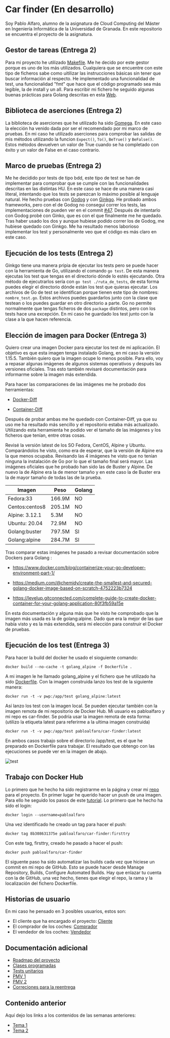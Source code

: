 # Car finder (En desarrollo)
Soy Pablo Alfaro, alumno de la asignatura de Cloud Computing del Máster en Ingeniería Informática de la Universidad de Granada. En este repositorio se encuentra el proyecto de la asignatura.


## Gestor de tareas (Entrega 2)

Para mi proyecto he utilizado [Makefile](https://github.com/pabloalfaro/Car-finder/blob/main/Makefile). Me he decido por este gestor porque es uno de los más utilizados. Cualquiera que se encuentre con este tipo de ficheros sabe como uitilizar las instrucciones básicas sin tener que buscar información al respecto. He implementado una funcionalidad de test, una funcionalidad "fmt" que hace que el código programado sea más legible, la de install y un all. Para escribir mi fichero he seguido algunas buenas prácticas para Golang descritas en esta [Web](https://ops.tips/blog/minimal-golang-makefile/).

## Biblioteca de aserciones (Entrega 2)

La biblioteca de aserciones que he utilizado ha sido [Gomega](https://github.com/onsi/gomega). En este caso la elección ha venido dada por ser el recomendado por mi marco de pruebas. En mi caso he utilizado aserciones para comprobar las salidas de mis métodos utilizando la funcion `Expect()`, `To()`, `BeTrue()` y `BeFalse()`. Estos métodos devuelven un valor de True cuando se ha completado con éxito y un valor de False en el caso contrario.

## Marco de pruebas (Entrega 2)

Me he decidido por tests de tipo bdd, este tipo de test se han de implementar para comprobar que se cumple con las funcionalidades descritas en las distintas HU. En este caso se hace de una manera casi literal, intentando que los tests se parezcan lo máximo posible al lenguaje natural. He hecho pruebas con [Godog](https://github.com/cucumber/godog) y con [Ginkgo](https://github.com/onsi/ginkgo). He probado ambos frameworks, pero con el de Godog no conseguí correr los tests, las implementaciones de pueden ver en el commit [#47](https://github.com/pabloalfaro/Car-finder/commit/afea01ddabb865584b1fa0807eed2b5aacf6453f). Después de intentarlo con Godog probé con Ginko, que es con el que finalmente me he quedado. Tras haber usado los dos y aunque hubiese podido correr los de Godog, me hubiese quedado con Ginkgo. Me ha resultado menos laborioso implementar los test y personalmente veo que el código es más claro en este caso. 

## Ejecución de los tests (Entrega 2)

Ginkgo tiene una manera pripia de ejecutar los tests pero se puede hacer con la herramienta de Go, utilizando el comando `go test`. De esta manera ejecutas los test que tengas en el directorio dónde lo estés ejecutando. Otra método de ejecutrarlos sería con `go test ./ruta_de_tests`, de esta forma puedes elegir el directorio dónde están los test que quieras ejecutar. Los archivos de Go de test se identifican porque tienen este tipo de nombres: `nombre_test.go`. Estos archivos puedes guardarlos junto con la clase que testean o los puedes guardar en otro directorio a parte. Go no permite normalmente que tengas ficheros de dos `package` distintos, pero con los tests hace una excepción. En mi caso he guardado los test junto con la clase a la que hacen referencia.

## Elección de imagen para Docker (Entrega 3)

Quiero crear una imagen Docker para ejecutar los test de mi aplicación. El objetivo es que esta imagen tenga instalado Golang, en mi caso la versión 1.15.5. También quiero que la imagen ocupe lo menos posible. Para ello, voy a repasar algunas imágenes de algunos sistemas operativos y después las versiones oficiales. Tras esto también revisaré documentación para informarme sobre la imagen más extendida.

Para hacer las comparaciones de las imágenes me he probado dos herramientas:

-	[Docker-Diff](https://github.com/moul/docker-diff)

-	[Container-Diff](https://github.com/GoogleContainerTools/container-diff)

Después de probar ambas me he quedado con Container-Diff, ya que su uso me ha resultado más sencillo y el repositorio estaba más actualizado. Utilizando esta herramienta he podido ver el tamaño de las imágenes y los ficheros que tenían, entre otras cosas.

Revisé la versión latest de los SO Fedora, CentOS, Alpine y Ubuntu. Comparándolos he visto, como era de esperar, que la versión de Alpine era la que menos ocupaba. Revisando las 4 imágenes he visto que no tenían ninguna la instalación de Go por lo que el tamaño final será mayor.
Las imágenes oficiales que he probado han sido las de Buster y Alpine. De nuevo la de Alpine era la de menor tamaño y en este caso la de Buster era la de mayor tamaño de todas las de la prueba. 

|Imagen        |	Peso  | Golang |
|--------------|--------|--------|
|Fedora:33     | 166.9M | NO     |
|Centos:centos8| 205.1M |	NO     |
|Alpine: 3.12.1| 5.3M	  | NO     |
|Ubuntu: 20.04 | 72.9M	| NO     |
|Golang:buster | 797.5M |	SI     |
|Golang:alpine | 284.7M |	SI     |

Tras comparar estas imágenes he pasado a revisar documentación sobre Dockers para Golang :

- https://www.docker.com/blog/containerize-your-go-developer-environment-part-1/

- https://medium.com/@chemidy/create-the-smallest-and-secured-golang-docker-image-based-on-scratch-4752223b7324

-	https://levelup.gitconnected.com/complete-guide-to-create-docker-container-for-your-golang-application-80f3fb59a15e

En esta documentación y alguna más que he visto he comprobado que la imagen más usada es la de golang:alpine. Dado que era la mejor de las que había visto y es la más extendida, será mi elección para construir el Docker de pruebas.

## Ejecución de los test (Entrega 3)

Para hacer la build del docker he usado el sioguiente comando:

`docker build --no-cache -t golang_alpine -f Dockerfile .`

A mi imagen le he llamado golang_alpine y el fichero que he utilizado ha sido [Dockerfile](https://github.com/pabloalfaro/Car-finder/blob/main/Dockerfile). Con la imagen construida lanzo los test de la siguiente manera:

`docker run -t -v pwp:/app/test golang_alpine:latest`

Así lanzo los test con la imagen local. Se pueden ejecutar también con la imagen remota de mi repositorio de Docker Hub. Mi usuario es pabloalfaro y mi repo es car-finder. Se podría usar la imagen remota de esta forma: (utilizo la etiqueta latest para referirme a la ultima imagen construida)

`docker run -t -v pwp:/app/test pabloalfaro/car-finder:latest`

En ambos casos trabajo sobre el directorio /app/test, es el que he preparado en Dockerfile para trabajar. El resultado que obtengo con las ejecuciones se puede ver en la imagen de abajo.

![test](https://github.com/pabloalfaro/Car-finder/blob/main/Documentaci%C3%B3n%20adicional/run%20en%20docker.png)

## Trabajo con Docker Hub 

Lo primero que he hecho ha sido registrarme en la página y crear mi [repo](https://hub.docker.com/r/pabloalfaro/car-finder) para el proyecto. En primer lugar he querido hacer un push de una imagen. Para ello he seguido los pasos de este [tutorial](https://ropenscilabs.github.io/r-docker-tutorial/04-Dockerhub.html). Lo primero que he hecho ha sido el login:

`docker login --username=pabloalfaro`

Una vez identificado he creado un tag para hacer el push:

`docker tag 8b308631375e pabloalfaro/car-finder:firsttry`

Con este tag, firsttry, creado he pasado a hacer el push:

`docker push pabloalfaro/car-finder`

El siguente paso ha sido automatizar las builds cada vez que hiciese un commit en mi repo de GitHub. Esto se puede hacer desde Manage Repository, Builds, Configure Automated Builds. Hay que enlazar tu cuenta con la de GitHub, una vez hecho, tienes que elegir el repo, la rama y la localización del fichero Dockerfile. 

## Historias de usuario

En mi caso he pensado en 3 posibles usuarios, estos son:

- El cliente que ha encargado el proyecto: [Cliente](https://github.com/pabloalfaro/Car-finder/issues?q=is%3Aissue+is%3Aopen+label%3Acliente)
- El comprador de los coches: [Comprador](https://github.com/pabloalfaro/Car-finder/issues?q=is%3Aissue+is%3Aopen+label%3Acomprador)
- El vendedor de los coches: [Vendedor](https://github.com/pabloalfaro/Car-finder/issues?q=is%3Aissue+is%3Aopen+label%3Avendedor)


## Documentación adicional
- [Roadmap del proyecto](https://github.com/pabloalfaro/Car-finder/blob/main/roadmap.md)
- [Clases programadas](https://github.com/pabloalfaro/Car-finder/tree/main/src)
- [Tests unitarios](https://github.com/pabloalfaro/Car-finder/tree/main/src/controlador)
- [PMV 1](https://github.com/pabloalfaro/Car-finder/milestone/3)
- [PMV 2](https://github.com/pabloalfaro/Car-finder/milestone/4)
- [Correciones para la reentrega](https://github.com/pabloalfaro/Car-finder/milestone/5)


## Contenido anterior
Aquí dejo los links a los contenidos de las semanas anteriores:

- [Tema 1](https://github.com/pabloalfaro/Car-finder/blob/main/Semanas%20anteriores/tema1.md)
- [Tema 2](https://github.com/pabloalfaro/Car-finder/blob/main/Semanas%20anteriores/tema2.md)
